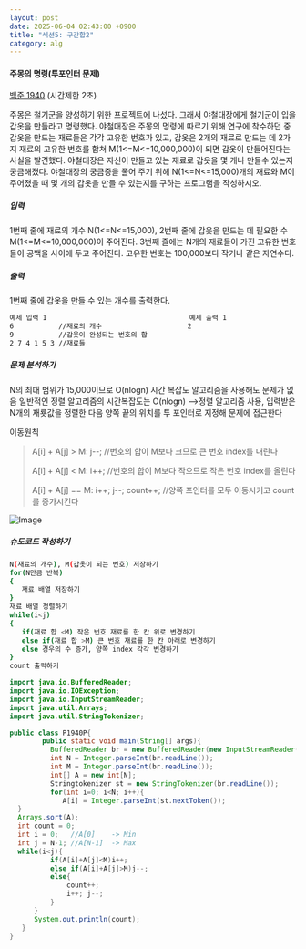 ```yaml
---
layout: post
date: 2025-06-04 02:43:00 +0900
title: "섹션5: 구간합2"
category: alg
---
```


#### 주몽의 명령(투포인터 문제)
[백준 1940](https://www.acmicpc.net/problem/1940)
(시간제한 2초)

주몽은 철기군을 양성하기 위한 프로젝트에 나섰다. 그래서 야철대장에게 철기군이 입을 갑옷을 만들라고 명령했다. 야철대장은 주몽의 명령에 따르기 위해 연구에 착수하던 중 갑옷을 만드는 재료들은 각각 고유한 번호가 있고, 갑옷은 2개의 재료로 만드는 데 2가지 재료의 고유한 번호를 합쳐 M(1<=M<=10,000,000)이 되면 갑옷이 만들어진다는 사실을 발견했다. 야철대장은 자신이 만들고 있는 재료로 갑옷을 몇 개나 만들수 있는지 궁금해졌다. 야철대장의 궁금증을 풀어 주기 위해 N(1<=N<=15,000)개의 재료와 M이 주어졌을 때 몇 개의 갑옷을 만들 수 있는지를 구하는 프로그램을 작성하시오. 

##### 입력
1번째 줄에 재료의 개수 N(1<=N<=15,000), 2번째 줄에 갑옷을 만드는 데 필요한 수  M(1<=M<=10,000,000)이 주어진다. 3번째 줄에는 N개의 재료들이 가진 고유한 번호들이 공백을 사이에 두고 주어진다. 고유한 번호는 100,000보다 작거나 같은 자연수다. 

##### 출력
1번째 줄에 갑옷을 만들 수 있는 개수를 출력한다. 

```bash
예제 입력 1                                   예제 출력 1
6           //재료의 개수                     2
9           //갑옷이 완성되는 번호의 합
2 7 4 1 5 3 //재료들
```

##### 문제 분석하기
N의 최대 범위가 15,000이므로 O(nlogn) 시간 복잡도 알고리즘을 사용해도 문제가 없음
일반적인 정렬 알고리즘의 시간복잡도는 O(nlogn)
-->정렬 알고리즘 사용, 입력받은 N개의 재룟값을 정렬한 다음 양쪽 끝의 위치를 투 포인터로 지정해 문제에 접근한다

이동원칙
> A[i] + A[j] > M: j--; //번호의 합이 M보다 크므로 큰 번호 index를 내린다
>
> A[i] + A[j] < M: i++; //번호의 합이 M보다 작으므로 작은 번호 index를 올린다
>
> A[i] + A[j] == M: i++; j--; count++;  //양쪽 포인터를 모두 이동시키고 count를 증가시킨다  

![Image](https://github.com/user-attachments/assets/06822461-6cd4-4f62-8975-43e6955d6964)

##### 슈도코드 작성하기
```bash
N(재료의 개수), M(갑옷이 되는 번호) 저장하기
for(N만큼 반복)
{
   재료 배열 저장하기
}
재료 배열 정렬하기
while(i<j)
{
   if(재료 합 <M) 작은 번호 재료를 한 칸 위로 변경하기
   else if(재료 합 >M) 큰 번호 재료를 한 칸 아래로 변경하기 
   else 경우의 수 증가, 양쪽 index 각각 변경하기
}
count 출력하기 
```


```java
import java.io.BufferedReader;
import java.io.IOException;
import java.io.InputStreamReader;
import java.util.Arrays;
import java.util.StringTokenizer;

public class P1940P{
        public static void main(String[] args){
          BufferedReader br = new BufferedReader(new InputStreamReader(System.in));
          int N = Integer.parseInt(br.readLine());
          int M = Integer.parseInt(br.readLine());
          int[] A = new int[N];
          Stringtokenizer st = new StringTokenizer(br.readLine());
          for(int i=0; i<N; i++){
             A[i] = Integer.parseInt(st.nextToken());
  }
  Arrays.sort(A);
  int count = 0;
  int i = 0;   //A[0]    -> Min
  int j = N-1; //A[N-1]  -> Max
  while(i<j){
          if(A[i]+A[j]<M)i++;
          else if(A[i]+A[j]>M)j--;
          else{
              count++;
              i++; j--;
          }
      }
      System.out.println(count);
   }
}
```

